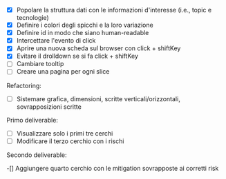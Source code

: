 - [x] Popolare la struttura dati con le informazioni d'interesse (i.e., topic e tecnologie)
- [x] Definire i colori degli spicchi e la loro variazione
- [x] Definire id in modo che siano human-readable
- [x] Intercettare l'evento di click
- [x] Aprire una nuova scheda sul browser con click + shiftKey
- [x] Evitare il drolldown se si fa click + shiftKey
- [ ] Cambiare tooltip
- [ ] Creare una pagina per ogni slice

Refactoring:
- [ ] Sistemare grafica, dimensioni, scritte verticali/orizzontali, sovrapposizioni scritte

Primo deliverable:
- [ ] Visualizzare solo i primi tre cerchi
- [ ] Modificare il terzo cerchio con i rischi

Secondo deliverable:

-[] Aggiungere quarto cerchio con le mitigation sovrapposte ai corretti risk
